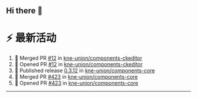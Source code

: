 ## Hi there 👋

<!--

**Here are some ideas to get you started:**

🙋‍♀️ A short introduction - what is your organization all about?
🌈 Contribution guidelines - how can the community get involved?
👩‍💻 Useful resources - where can the community find your docs? Is there anything else the community should know?
🍿 Fun facts - what does your team eat for breakfast?
🧙 Remember, you can do mighty things with the power of [Markdown](https://docs.github.com/github/writing-on-github/getting-started-with-writing-and-formatting-on-github/basic-writing-and-formatting-syntax)
-->


# ⚡ 最新活动

<!--START_SECTION:activity-->
1. 🎉 Merged PR [#12](https://github.com/kne-union/components-ckeditor/pull/12) in [kne-union/components-ckeditor](https://github.com/kne-union/components-ckeditor)
2. 💪 Opened PR [#12](https://github.com/kne-union/components-ckeditor/pull/12) in [kne-union/components-ckeditor](https://github.com/kne-union/components-ckeditor)
3. 🚀 Published release [0.3.12](https://github.com/kne-union/components-core/releases/tag/0.3.12) in [kne-union/components-core](https://github.com/kne-union/components-core)
4. 🎉 Merged PR [#423](https://github.com/kne-union/components-core/pull/423) in [kne-union/components-core](https://github.com/kne-union/components-core)
5. 💪 Opened PR [#423](https://github.com/kne-union/components-core/pull/423) in [kne-union/components-core](https://github.com/kne-union/components-core)
<!--END_SECTION:activity-->

---
